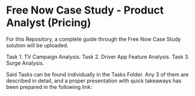 # Free Now Case Study - Product Analyst (Pricing)

For this Repository, a complete guide through the Free Now Case Study solution will be uploaded. 

Task 1. TV Campaign Analysis. 
Task 2. Driver App Feature Analysis.
Task 3. Surge Analysis.

Said Tasks can be found individually in the Tasks Folder. Any 3 of them are described in detail, and a proper presentation with quick takeaways has been prepared in the following link:

